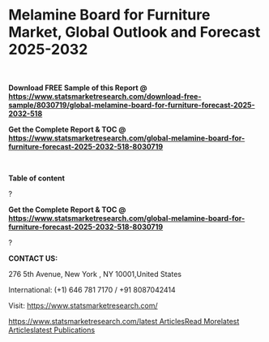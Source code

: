 <h1>Melamine Board for Furniture Market, Global Outlook and Forecast 2025-2032</h1><br/><p><strong>Download FREE Sample of this Report @ <a href="https://www.statsmarketresearch.com/download-free-sample/8030719/global-melamine-board-for-furniture-forecast-2025-2032-518">https://www.statsmarketresearch.com/download-free-sample/8030719/global-melamine-board-for-furniture-forecast-2025-2032-518</a></strong></p>
 
 
 
 <div><b>Get the Complete Report & TOC @ <a href="https://www.statsmarketresearch.com/global-melamine-board-for-furniture-forecast-2025-2032-518-8030719">https://www.statsmarketresearch.com/global-melamine-board-for-furniture-forecast-2025-2032-518-8030719</a></b></div>
 
 
 
 <p><br />
 
 <b>Table of content</b></p>
 
 
 
 <p>? </p>
 
 
 
 <div><b>Get the Complete Report & TOC @ <a href="https://www.statsmarketresearch.com/global-melamine-board-for-furniture-forecast-2025-2032-518-8030719">https://www.statsmarketresearch.com/global-melamine-board-for-furniture-forecast-2025-2032-518-8030719</a></b></div>
 
 
 
 <p>? </p>
 
 
 
 <p><b>CONTACT US:</b><br />
 
 276 5th Avenue, New York , NY 10001,United States<br />
 
 International: (+1) 646 781 7170 / +91 8087042414<br />
 
 Visit: <a href="https://www.statsmarketresearch.com/">https://www.statsmarketresearch.com/</a><br />
 
 <a href="https://gyeongbokgung.com">https://www.statsmarketresearch.com/</a><a href="https://hallyeomaritime.com">latest Articles</a><a href="https://jingwansa.com">Read More</a><a href="https://nguoiviet.jp/">latest Articles</a><a href="https://www.intelmarketresearch.com/">latest Publications</a></p>